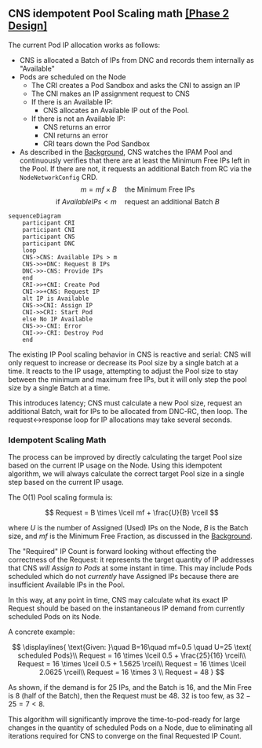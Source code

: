 ## CNS idempotent Pool Scaling math [[Phase 2 Design]](../proposal.md#2-2-cns-scales-ipam-pool-idempotently)

The current Pod IP allocation works as follows:
- CNS is allocated a Batch of IPs from DNC and records them internally as "Available"
- Pods are scheduled on the Node
    - The CRI creates a Pod Sandbox and asks the CNI to assign an IP
    - The CNI makes an IP assignment request to CNS
    - If there is an Available IP:
        - CNS allocates an Available IP out of the Pool.
    - If there is not an Available IP:
        - CNS returns an error
        - CNI returns an error
        - CRI tears down the Pod Sandbox
- As described in the [Background](../proposal.md#background), CNS watches the IPAM Pool and continuously verifies that there are at least the Minimum Free IPs left in the Pool. If there are not, it requests an additional Batch from RC via the `NodeNetworkConfig` CRD.
$$m = mf \times B \quad \text{the Minimum Free IPs}$$
$$\text{if } Available IPs \lt m \quad \text{request an additional Batch }B$$


```mermaid
sequenceDiagram
    participant CRI
    participant CNI
    participant CNS
    participant DNC
    loop
    CNS->CNS: Available IPs > m
    CNS->>+DNC: Request B IPs
    DNC->>-CNS: Provide IPs
    end
    CRI->>+CNI: Create Pod
    CNI->>+CNS: Request IP
    alt IP is Available
    CNS->>CNI: Assign IP
    CNI->>CRI: Start Pod
    else No IP Available
    CNS->>-CNI: Error
    CNI->>-CRI: Destroy Pod
    end
```

The existing IP Pool scaling behavior in CNS is reactive and serial: CNS will only request to increase or decrease its Pool size by a single batch at a time. It reacts to the IP usage, attempting to adjust the Pool size to stay between the minimum and maximum free IPs, but it will only step the pool size by a single Batch at a time.

This introduces latency; CNS must calculate a new Pool size, request an additional Batch, wait for IPs to be allocated from DNC-RC, then loop. The request<->response loop for IP allocations may take several seconds.

### Idempotent Scaling Math

The process can be improved by directly calculating the target Pool size based on the current IP usage on the Node. Using this idempotent algorithm, we will always calculate the correct target Pool size in a single step based on the current IP usage.

The O(1) Pool scaling formula is:

$$
Request = B \times \lceil mf + \frac{U}{B} \rceil
$$

where $U$ is the number of Assigned (Used) IPs on the Node, $B$ is the Batch size, and $mf$ is the Minimum Free Fraction, as discussed in the [Background](../proposal.md#background).

The "Required" IP Count is forward looking without effecting the correctness of the Request: it represents the target quantity of IP addresses that CNS *will Assign to Pods* at some instant in time. This may include Pods scheduled which do not *currently* have Assigned IPs because there are insufficient Available IPs in the Pool.

In this way, at any point in time, CNS may calculate what its exact IP Request should be based on the instantaneous IP demand from currently scheduled Pods on its Node.

A concrete example:

$$
\displaylines{
    \text{Given: }\quad B=16\quad mf=0.5 \quad U=25 \text{ scheduled Pods}\\
    Request = 16 \times \lceil 0.5 + \frac{25}{16} \rceil\\
    Request = 16 \times \lceil 0.5 + 1.5625 \rceil\\
    Request = 16 \times \lceil 2.0625 \rceil\\
    Request = 16 \times 3 \\
    Request = 48
}
$$

As shown, if the demand is for $25$ IPs, and the Batch is $16$, and the Min Free is $8$ (half of the Batch), then the Request must be $48$. $32$ is too few, as $32-25=7 < 8$.

This algorithm will significantly improve the time-to-pod-ready for large changes in the quantity of scheduled Pods on a Node, due to eliminating all iterations required for CNS to converge on the final Requested IP Count.
